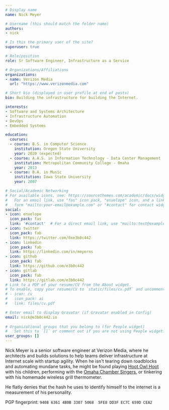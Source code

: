 ```yaml
---
# Display name
name: Nick Meyer

# Username (this should match the folder name)
authors:
- nick

# Is this the primary user of the site?
superuser: true

# Role/position
role: Sr Software Engineer, Infrastructure as a Service

# Organizations/Affiliations
organizations: 
- name: Verizon Media
  url: "https://www.verizonmedia.com"

# Short bio (displayed in user profile at end of posts)
bio: Building the infrastructure for building the Internet.

interests:
- Software and Systems Architecture
- Infrastructure Automation
- DevOps
- Embedded Systems

education:
  courses:
  - course: B.S. in Computer Science
    institution: Oregon State University
    year: 2020 (expected)
  - course: A.A.S. in Information Technology - Data Center Management
    institution: Metropolitan Community College - Omaha
    year: 2013
  - course: B.A. in Music
    institution: Iowa State University
    year: 2007

# Social/Academic Networking
# For available icons, see: https://sourcethemes.com/academic/docs/widgets/#icons
#   For an email link, use "fas" icon pack, "envelope" icon, and a link in the
#   form "mailto:your-email@example.com" or "#contact" for contact widget.
social:
- icon: envelope
  icon_pack: fas
  link: '#contact'  # For a direct email link, use "mailto:test@example.org".
- icon: twitter
  icon_pack: fab
  link: https://twitter.com/0xe3b0c442
- icon: linkedin
  icon_pack: fab
  link: https://linkedin.com/in/meyerns
- icon: github
  icon_pack: fab
  link: https://github.com/e3b0c442
- icon: gitlab
  icon_pack: fab
  link: https://gitlab.com/e3b0c442 
# Link to a PDF of your resume/CV from the About widget.
# To enable, copy your resume/CV to `static/files/cv.pdf` and uncomment the lines below.  
# - icon: cv
#   icon_pack: ai
#   link: files/cv.pdf

# Enter email to display Gravatar (if Gravatar enabled in Config)
email: nick@e3b0c442.io
  
# Organizational groups that you belong to (for People widget)
#   Set this to `[]` or comment out if you are not using People widget.  
user_groups: []
---
```


Nick Meyer is a senior software engineer at Verizon Media, where he architects 
and builds solutions to help teams deliver infrastructure at Internet scale with
startup agility. When he isn't tearing down roadblocks and automating mundane
tasks, he might be found playing [Hoot Owl Hoot](https://www.mindware.orientaltrading.com/hoot-owl-hoot-cooperative-game-a2-GM106.fltr?categoryId=90000+2890) with his
children, performing with the [Omaha Chamber Singers](https://omahachambersingersonline.org),
or tinkering with his homemade wireless grill thermometer.

He flatly denies that the hash he uses to identify himself to the internet is a
measurement of his personality.

PGP fingerprint: `9408 6361 4B0B 3307 5068  5FE8 DD3F EC7C 659D CEA2`